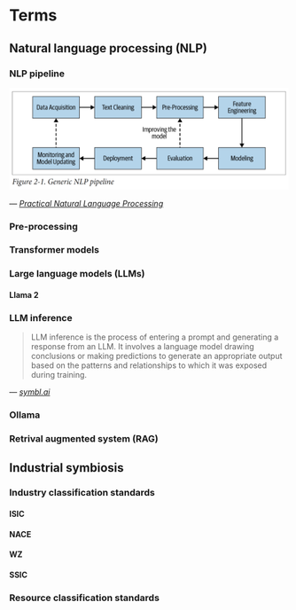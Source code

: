 # Terms

## Natural language processing (NLP)

### NLP pipeline

![NLP pipeline](/img/NLP%20pipeline.png)

&mdash; *[Practical Natural Language Processing](https://www.oreilly.com/library/view/practical-natural-language/9781492054047/)*

### Pre-processing

### Transformer models

### Large language models (LLMs)

#### Llama 2

### LLM inference

> LLM inference is the process of entering a prompt and generating a response from an LLM. It involves a language model drawing conclusions or making predictions to generate an appropriate output based on the patterns and relationships to which it was exposed during training. 

&mdash; *[symbl.ai](https://symbl.ai/developers/blog/a-guide-to-llm-inference-performance-monitoring/)*

### Ollama

### Retrival augmented system (RAG)

## Industrial symbiosis

### Industry classification standards

#### ISIC

#### NACE

#### WZ

#### SSIC

### Resource classification standards


